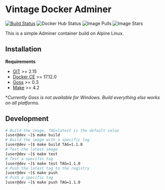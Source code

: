 # Vintage Docker Adminer

[![Build Status](https://travis-ci.org/ezmid/vintage-adminer.svg?branch=master)](https://travis-ci.org/ezmid/vintage-adminer) ![Docker Hub Status](https://img.shields.io/docker/build/ezmid/vintage-adminer.svg) ![Image Pulls](https://img.shields.io/docker/pulls/ezmid/vintage-adminer.svg) ![Image Stars](https://img.shields.io/docker/stars/ezmid/vintage-adminer.svg)

This is a simple Adminer container build on Alpine Linux.

## Installation

**Requirements**
- [GIT](https://git-scm.com/) >= 2.15
- [Docker CE](https://www.docker.com/) >= 17.12.0
- [Goss](https://github.com/aelsabbahy/goss) >= 0.3
- [Make](https://www.gnu.org/software/make/) >= 4.2

**Currently Goss is not available for Windows. Build everything else works on all platforms.*

## Development
```sh
# Build the image, TAG=latest is the default value
[user@dev ~]$ make build
# Build the image with a specific tag
[user@dev ~]$ make build TAG=1.1.0
# Test the latest image
[user@dev ~]$ make test
# Test a specific tag
[user@dev ~]$ make test TAG=1.1.0
# Push the latest tag to the registry
[user@dev ~]$ make push
# Push a specific tag
[user@dev ~]$ make push TAG=1.1.0
```
